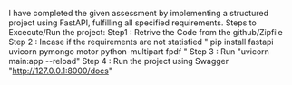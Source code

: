 
I have completed the given assessment by implementing a structured project using FastAPI, fulfilling all specified requirements.
Steps to Excecute/Run the project:
Step1  : Retrive the Code from the github/Zipfile
Step 2 : Incase if the requirements are not statisfied " pip install fastapi uvicorn pymongo motor python-multipart fpdf "
Step 3 : Run "uvicorn main:app --reload"
Step 4 : Run the project using Swagger "http://127.0.0.1:8000/docs"

